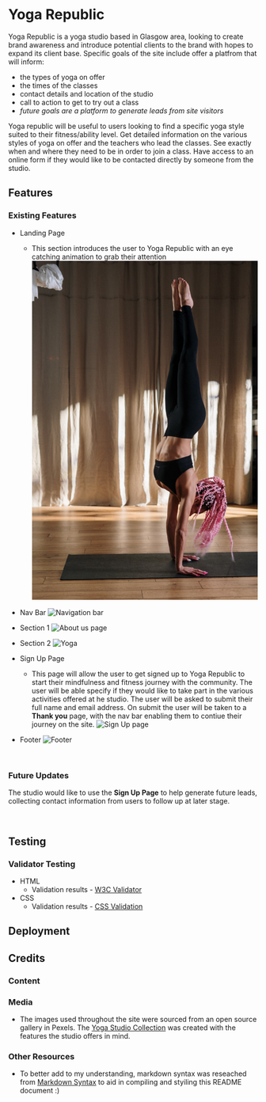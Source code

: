 # Yoga Republic

Yoga Republic is a yoga studio based in Glasgow area, looking to create brand awareness and introduce potential clients to the brand with hopes to expand its client base. Specific goals of the site include offer a platfrom that will inform:
* the types of yoga on offer 
* the times of the classes
* contact details and location of the studio
* call to action to get to try out a class
* _future goals are a platform to generate leads from site visitors_

Yoga republic will be useful to users looking to find a specific yoga style suited to their fitness/ability level. Get detailed information on the various styles of yoga on offer and the teachers who lead the classes. See exactly when and where they need to be in order to join a class. Have access to an online form if they would like to be contacted directly by someone from the studio.

## Features

### Existing Features

* Landing Page
    * This section introduces the user to Yoga Republic with an eye catching animation to grab their attention
    ![Landing page](/assets/images/pexels-cottonbro-4327156.jpg)
    

* Nav Bar
    ![Navigation bar](#)

* Section 1
    ![About us page](#)

* Section 2
    ![Yoga](#)

* Sign Up Page
    * This page will allow the user to get signed up to Yoga Republic to start their mindfulness and fitness journey with the community. The user will be able specify if they would like to take part in the various activities offered at he studio. The user will be asked to submit their full name and email address. On submit the user will be taken to a **Thank you** page, with the nav bar enabling them to contiue their journey on the site.
    ![Sign Up page](#)

* Footer
    ![Footer](#)
    <p>&nbsp;</p>

### Future Updates
The studio would like to use the **Sign Up Page** to help generate future leads, collecting contact information from users to follow up at later stage.
<p>&nbsp;</p>

## Testing
### Validator Testing
* HTML
    * Validation results - [W3C Validator](https://validator.w3.org/nu/)
* CSS
    * Validation results - [CSS Validation](https://jigsaw.w3.org/css-validator/)

## Deployment

## Credits
### Content
### Media
* The images used throughout the site were sourced from an open source gallery in Pexels. The [Yoga Studio Collection](https://www.pexels.com/collections/yoga-studio-m3q06x7/) was created with the features the studio offers in mind.
### Other Resources
* To better add to my understanding, markdown syntax was reseached from [Markdown Syntax](https://dotcms.com/docs/latest/markdown-syntax) to aid in compiling and styiling this README document :)



